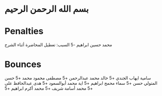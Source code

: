 # بسم الله الرحمن الرحيم

# Penalties
محمد حسين ابراهيم -5
السبب: تعطيل المحاضرة أثناء الشرح

# Bounces
سامية ايهاب الجندي +5
خالد محمد عبدالرحمن +5
مصطفى محمود محمد +5
حسن المتولي حسن +5
سماء محمج ابراهيم +5
اية محمد أبوالسعود +5
هدى عبدالحافظ على +5
محمد أسامة شريف +5
محمد أكرم ابراهيم +5